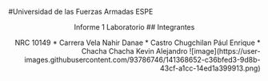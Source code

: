 #Universidad de las Fuerzas Armadas ESPE
<p align=center> Informe 1 Laboratorio
## Integrantes <p align=right> NRC 10149
   * Carrera Vela Nahir Danae
   * Castro Chugchilan Pául Enrique
   * Chacha Chacha Kevin Alejandro
![image](https://user-images.githubusercontent.com/93786746/141368652-c36bfed3-9d8b-43cf-a1cc-14ed1a399913.png)
